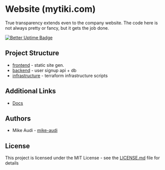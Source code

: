 Website (mytiki.com)
===========
True transparency extends even to the company website. 
The code here is not always pretty or fancy, but it gets
the job done. 

[![Better Uptime Badge](https://betteruptime.com/status-badges/v1/monitor/7r9v.svg)](https://betteruptime.com/?utm_source=status_badge)

## Project Structure
- [frontend](frontend/README.md) - static site gen.
- [backend](backend/README.md) - user signup api + db
- [infrastructure](infrastructure/README.md) - terraform 
infrastructure scripts

## Additional Links
- [Docs](https://mytiki.readme.io)

## Authors
- Mike Audi - [mike-audi](https://github.com/mike-audi)

## License
This project is licensed under the MIT License - see the 
[LICENSE.md](LICENSE) file for details
